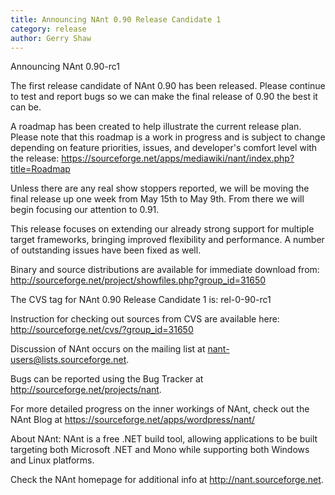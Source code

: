 ```yaml
---
title: Announcing NAnt 0.90 Release Candidate 1
category: release
author: Gerry Shaw
---
```


Announcing NAnt 0.90-rc1

The first release candidate of NAnt 0.90 has been released. Please continue to test and report bugs so we can make the final release of 0.90 the best it can be.

A roadmap has been created to help illustrate the current release plan. Please note that this roadmap is a work in progress and is subject to change depending on feature priorities, issues, and developer's comfort level with the release:
https://sourceforge.net/apps/mediawiki/nant/index.php?title=Roadmap

Unless there are any real show stoppers reported, we will be moving the final release up one week from May 15th to May 9th. From there we will begin focusing our attention to 0.91.

This release focuses on extending our already strong support for multiple target frameworks, bringing improved flexibility and performance. A number of outstanding issues have been fixed as well.

Binary and source distributions are available for immediate download from:
http://sourceforge.net/project/showfiles.php?group_id=31650

The CVS tag for NAnt 0.90 Release Candidate 1 is:
rel-0-90-rc1

Instruction for checking out sources from CVS are available here:
http://sourceforge.net/cvs/?group_id=31650

Discussion of NAnt occurs on the mailing list at nant-users@lists.sourceforge.net.

Bugs can be reported using the Bug Tracker at http://sourceforge.net/projects/nant.

For more detailed progress on the inner workings of NAnt, check out the NAnt Blog at https://sourceforge.net/apps/wordpress/nant/

About NAnt:
NAnt is a free .NET build tool, allowing applications to be built targeting both Microsoft .NET and Mono while supporting both Windows and Linux platforms.

Check the NAnt homepage for additional info at http://nant.sourceforge.net.